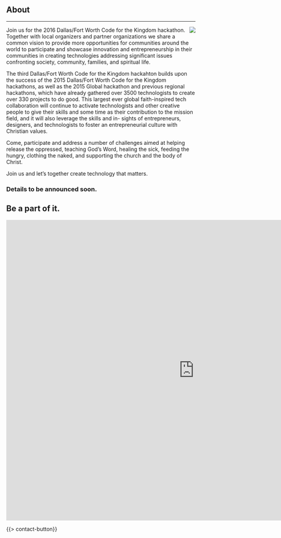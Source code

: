 ﻿## About
---
<img src="{{assets}}/images/earth.jpg" style="float:right"/>

Join us for the 2016 Dallas/Fort Worth Code for the Kingdom hackathon. Together with local organizers and partner organizations we share a common vision to provide more opportunities for communities around the world to participate and showcase innovation and entrepreneurship in their communities in creating technologies addressing significant issues confronting society, community, families, and spiritual life.

The third Dallas/Fort Worth Code for the Kingdom hackahton builds upon the success of the 2015 Dallas/Fort Worth  Code for the Kingdom hackathons, as well as the 2015 Global hackathon and previous regional hackathons, which have already gathered over 3500 technologists to create over 330 projects to do good. This largest ever global faith-inspired tech collaboration will continue to activate technologists and other creative people to give their skills and some time as their contribution to the mission field, and it will also leverage the skills and in- sights of entrepreneurs, designers, and technologists to foster an entrepreneurial culture with Christian values.

Come, participate and address a number of challenges aimed at helping release the oppressed, teaching God’s Word, healing the sick, feeding the hungry, clothing the naked, and supporting the church and the body of Christ. 

Join us and let’s together create technology that matters.

### Details to be announced soon. 

## Be a part of it.

<iframe src="https://docs.google.com/forms/d/193-0l6fbRLKmvzBHNEnhIQs2kBFaOL91MMN2jq8sdhg/viewform?embedded=true" width="1000" height="800" frameborder="0" marginheight="0" marginwidth="0">Loading...</iframe>

{{> contact-button}}
